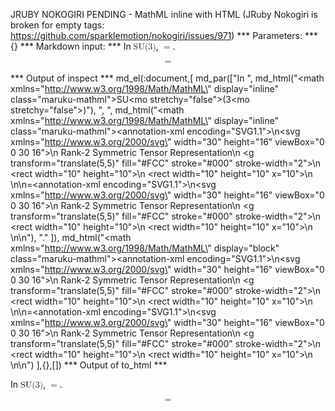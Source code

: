 JRUBY NOKOGIRI PENDING - MathML inline with HTML
(JRuby Nokogiri is broken for empty tags: https://github.com/sparklemotion/nokogiri/issues/971)
*** Parameters: ***
{}
*** Markdown input: ***
In <math xmlns="http://www.w3.org/1998/Math/MathML" display="inline" class="maruku-mathml"><mi>SU</mi><mo stretchy="false">(</mo><mn>3</mn><mo stretchy="false">)</mo></math>, <math xmlns="http://www.w3.org/1998/Math/MathML" display="inline" class="maruku-mathml"><semantics><annotation-xml encoding="SVG1.1">
<svg xmlns="http://www.w3.org/2000/svg" width="30" height="16" viewBox="0 0 30 16">
  <desc>Rank-2 Symmetric Tensor Representation</desc>
  <g transform="translate(5,5)" fill="#FCC" stroke="#000" stroke-width="2">
    <rect width="10" height="10"></rect>
    <rect width="10" height="10" x="10"></rect>
  </g>
</svg>
</annotation-xml></semantics><mo>=</mo><semantics><annotation-xml encoding="SVG1.1">
<svg xmlns="http://www.w3.org/2000/svg" width="30" height="16" viewBox="0 0 30 16">
  <desc>Rank-2 Symmetric Tensor Representation</desc>
  <g transform="translate(5,5)" fill="#FCC" stroke="#000" stroke-width="2">
    <rect width="10" height="10"></rect>
    <rect width="10" height="10" x="10"></rect>
  </g>
</svg>
</annotation-xml></semantics></math>.

<math xmlns="http://www.w3.org/1998/Math/MathML" display="block" class="maruku-mathml"><semantics><annotation-xml encoding="SVG1.1">
<svg xmlns="http://www.w3.org/2000/svg" width="30" height="16" viewBox="0 0 30 16">
  <desc>Rank-2 Symmetric Tensor Representation</desc>
  <g transform="translate(5,5)" fill="#FCC" stroke="#000" stroke-width="2">
    <rect width="10" height="10"></rect>
    <rect width="10" height="10" x="10"></rect>
  </g>
</svg>
</annotation-xml></semantics><mo>=</mo><semantics><annotation-xml encoding="SVG1.1">
<svg xmlns="http://www.w3.org/2000/svg" width="30" height="16" viewBox="0 0 30 16">
  <desc>Rank-2 Symmetric Tensor Representation</desc>
  <g transform="translate(5,5)" fill="#FCC" stroke="#000" stroke-width="2">
    <rect width="10" height="10"></rect>
    <rect width="10" height="10" x="10"></rect>
  </g>
</svg>
</annotation-xml></semantics></math>

*** Output of inspect ***
md_el(:document,[
	md_par(["In ",
	  md_html("<math xmlns=\"http://www.w3.org/1998/Math/MathML\" display=\"inline\" class=\"maruku-mathml\"><mi>SU</mi><mo stretchy=\"false\">(</mo><mn>3</mn><mo stretchy=\"false\">)</mo></math>"),
	  ", ",
	  md_html("<math xmlns=\"http://www.w3.org/1998/Math/MathML\" display=\"inline\" class=\"maruku-mathml\"><semantics><annotation-xml encoding=\"SVG1.1\">\n<svg xmlns=\"http://www.w3.org/2000/svg\" width=\"30\" height=\"16\" viewBox=\"0 0 30 16\">\n  <desc>Rank-2 Symmetric Tensor Representation</desc>\n  <g transform=\"translate(5,5)\" fill=\"#FCC\" stroke=\"#000\" stroke-width=\"2\">\n    <rect width=\"10\" height=\"10\"></rect>\n    <rect width=\"10\" height=\"10\" x=\"10\"></rect>\n  </g>\n</svg>\n</annotation-xml></semantics><mo>=</mo><semantics><annotation-xml encoding=\"SVG1.1\">\n<svg xmlns=\"http://www.w3.org/2000/svg\" width=\"30\" height=\"16\" viewBox=\"0 0 30 16\">\n  <desc>Rank-2 Symmetric Tensor Representation</desc>\n  <g transform=\"translate(5,5)\" fill=\"#FCC\" stroke=\"#000\" stroke-width=\"2\">\n    <rect width=\"10\" height=\"10\"></rect>\n    <rect width=\"10\" height=\"10\" x=\"10\"></rect>\n  </g>\n</svg>\n</annotation-xml></semantics></math>"),
	  "."
	  ]),
	  md_html("<math xmlns=\"http://www.w3.org/1998/Math/MathML\" display=\"block\" class=\"maruku-mathml\"><semantics><annotation-xml encoding=\"SVG1.1\">\n<svg xmlns=\"http://www.w3.org/2000/svg\" width=\"30\" height=\"16\" viewBox=\"0 0 30 16\">\n  <desc>Rank-2 Symmetric Tensor Representation</desc>\n  <g transform=\"translate(5,5)\" fill=\"#FCC\" stroke=\"#000\" stroke-width=\"2\">\n    <rect width=\"10\" height=\"10\"></rect>\n    <rect width=\"10\" height=\"10\" x=\"10\"></rect>\n  </g>\n</svg>\n</annotation-xml></semantics><mo>=</mo><semantics><annotation-xml encoding=\"SVG1.1\">\n<svg xmlns=\"http://www.w3.org/2000/svg\" width=\"30\" height=\"16\" viewBox=\"0 0 30 16\">\n  <desc>Rank-2 Symmetric Tensor Representation</desc>\n  <g transform=\"translate(5,5)\" fill=\"#FCC\" stroke=\"#000\" stroke-width=\"2\">\n    <rect width=\"10\" height=\"10\"></rect>\n    <rect width=\"10\" height=\"10\" x=\"10\"></rect>\n  </g>\n</svg>\n</annotation-xml></semantics></math>")
],{},[])
*** Output of to_html ***
<p>In <math xmlns="http://www.w3.org/1998/Math/MathML" display="inline" class="maruku-mathml"><mi>SU</mi><mo stretchy="false">(</mo><mn>3</mn><mo stretchy="false">)</mo></math>, <math xmlns="http://www.w3.org/1998/Math/MathML" display="inline" class="maruku-mathml"><semantics><annotation-xml encoding="SVG1.1">
<svg xmlns="http://www.w3.org/2000/svg" width="30" height="16" viewBox="0 0 30 16">
  <desc>Rank-2 Symmetric Tensor Representation</desc>
  <g transform="translate(5,5)" fill="#FCC" stroke="#000" stroke-width="2">
    <rect width="10" height="10"></rect>
    <rect width="10" height="10" x="10"></rect>
  </g>
</svg>
</annotation-xml></semantics><mo>=</mo><semantics><annotation-xml encoding="SVG1.1">
<svg xmlns="http://www.w3.org/2000/svg" width="30" height="16" viewBox="0 0 30 16">
  <desc>Rank-2 Symmetric Tensor Representation</desc>
  <g transform="translate(5,5)" fill="#FCC" stroke="#000" stroke-width="2">
    <rect width="10" height="10"></rect>
    <rect width="10" height="10" x="10"></rect>
  </g>
</svg>
</annotation-xml></semantics></math>.</p>

<math xmlns="http://www.w3.org/1998/Math/MathML" display="block" class="maruku-mathml"><semantics><annotation-xml encoding="SVG1.1">
<svg xmlns="http://www.w3.org/2000/svg" width="30" height="16" viewBox="0 0 30 16">
  <desc>Rank-2 Symmetric Tensor Representation</desc>
  <g transform="translate(5,5)" fill="#FCC" stroke="#000" stroke-width="2">
    <rect width="10" height="10"></rect>
    <rect width="10" height="10" x="10"></rect>
  </g>
</svg>
</annotation-xml></semantics><mo>=</mo><semantics><annotation-xml encoding="SVG1.1">
<svg xmlns="http://www.w3.org/2000/svg" width="30" height="16" viewBox="0 0 30 16">
  <desc>Rank-2 Symmetric Tensor Representation</desc>
  <g transform="translate(5,5)" fill="#FCC" stroke="#000" stroke-width="2">
    <rect width="10" height="10"></rect>
    <rect width="10" height="10" x="10"></rect>
  </g>
</svg>
</annotation-xml></semantics></math>
